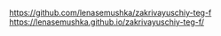 https://github.com/lenasemushka/zakrivayuschiy-teg-f
https://lenasemushka.github.io/zakrivayuschiy-teg-f/
